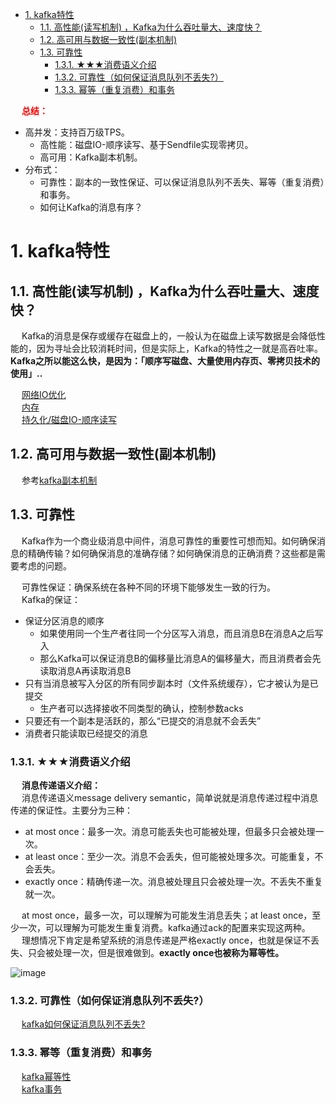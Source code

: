 <!-- TOC -->

- [1. kafka特性](#1-kafka特性)
    - [1.1. 高性能(读写机制) ，Kafka为什么吞吐量大、速度快？](#11-高性能读写机制-kafka为什么吞吐量大速度快)
    - [1.2. 高可用与数据一致性(副本机制)](#12-高可用与数据一致性副本机制)
    - [1.3. 可靠性](#13-可靠性)
        - [1.3.1. ★★★消费语义介绍](#131-★★★消费语义介绍)
        - [1.3.2. 可靠性（如何保证消息队列不丢失?）](#132-可靠性如何保证消息队列不丢失)
        - [1.3.3. 幂等（重复消费）和事务](#133-幂等重复消费和事务)

<!-- /TOC -->


&emsp; **<font color = "red">总结：</font>**  
* 高并发：支持百万级TPS。   
    * 高性能：磁盘IO-顺序读写、基于Sendfile实现零拷贝。  
    * 高可用：Kafka副本机制。  
* 分布式：  
    * 可靠性：副本的一致性保证、可以保证消息队列不丢失、幂等（重复消费）和事务。  
    * 如何让Kafka的消息有序？  


# 1. kafka特性
<!-- 
面试官：说说Kafka处理请求的全流程 
https://mp.weixin.qq.com/s/LEmybNmD5XwkBtcTPHcaEA

-->

## 1.1. 高性能(读写机制) ，Kafka为什么吞吐量大、速度快？ 
<!--
Kafka的特性之一就是高吞吐率，但是Kafka的消息是保存或缓存在磁盘上的，一般认为在磁盘上读写数据是会降低性能的，但是Kafka即使是普通的服务器，Kafka也可以轻松支持每秒百万级的写入请求，超过了大部分的消息中间件，这种特性也使得Kafka在日志处理等海量数据场景广泛应用。Kafka会把收到的消息都写入到硬盘中，防止丢失数据。为了优化写入速度Kafka采用了两个技术顺序写入和MMFile 。

因为硬盘是机械结构，每次读写都会寻址->写入，其中寻址是一个“机械动作”，它是最耗时的。所以硬盘最讨厌随机I/O，最喜欢顺序I/O。为了提高读写硬盘的速度，Kafka就是使用顺序I/O。这样省去了大量的内存开销以及节省了IO寻址的时间。但是单纯的使用顺序写入，Kafka的写入性能也不可能和内存进行对比，因此Kafka的数据并不是实时的写入硬盘中 。

Kafka充分利用了现代操作系统分页存储来利用内存提高I/O效率。Memory Mapped Files(后面简称mmap)也称为内存映射文件，在64位操作系统中一般可以表示20G的数据文件，它的工作原理是直接利用操作系统的Page实现文件到物理内存的直接映射。完成MMP映射后，用户对内存的所有操作会被操作系统自动的刷新到磁盘上，极大地降低了IO使用率。

Kafka服务器在响应客户端读取的时候，底层使用ZeroCopy技术，直接将磁盘无需拷贝到用户空间，而是直接将数据通过内核空间传递输出，数据并没有抵达用户空间。

-->
&emsp; Kafka的消息是保存或缓存在磁盘上的，一般认为在磁盘上读写数据是会降低性能的，因为寻址会比较消耗时间，但是实际上，Kafka的特性之一就是高吞吐率。 **Kafka之所以能这么快，是因为：「顺序写磁盘、大量使用内存页、零拷贝技术的使用」..**  

&emsp; [网络IO优化](/docs/microService/mq/kafka/networkIO.md)  
&emsp; [内存](/docs/microService/mq/kafka/Memory.md)  
&emsp; [持久化/磁盘IO-顺序读写](/docs/microService/mq/kafka/kafkaPersistence.md)  

## 1.2. 高可用与数据一致性(副本机制)
&emsp; 参考[kafka副本机制](/docs/microService/mq/kafka/kafkaReplica.md)  

## 1.3. 可靠性
&emsp; Kafka作为一个商业级消息中间件，消息可靠性的重要性可想而知。如何确保消息的精确传输？如何确保消息的准确存储？如何确保消息的正确消费？这些都是需要考虑的问题。  

&emsp; 可靠性保证：确保系统在各种不同的环境下能够发生一致的行为。  
&emsp; Kafka的保证：  

* 保证分区消息的顺序
	* 如果使用同一个生产者往同一个分区写入消息，而且消息B在消息A之后写入
	* 那么Kafka可以保证消息B的偏移量比消息A的偏移量大，而且消费者会先读取消息A再读取消息B
* 只有当消息被写入分区的所有同步副本时（文件系统缓存），它才被认为是已提交
	* 生产者可以选择接收不同类型的确认，控制参数acks
* 只要还有一个副本是活跃的，那么“已提交的消息就不会丢失”  
* 消费者只能读取已经提交的消息  

### 1.3.1. ★★★消费语义介绍  
<!--
&emsp; Kafka在producer和consumer之间提供的语义保证。显然，Kafka可以提供的消息交付语义保证有多种：  

* At most once——消息可能会丢失但绝不重传。
* At least once——消息可以重传但绝不丢失。
* Exactly once——每一条消息只被传递一次。

&emsp; 值得注意的是，这个问题被分成了两部分：发布消息的持久性保证和消费消息的保证。 
-->
&emsp; **消息传递语义介绍：**  
&emsp; 消息传递语义message delivery semantic，简单说就是消息传递过程中消息传递的保证性。主要分为三种：  

* at most once：最多一次。消息可能丢失也可能被处理，但最多只会被处理一次。  
* at least once：至少一次。消息不会丢失，但可能被处理多次。可能重复，不会丢失。  
* exactly once：精确传递一次。消息被处理且只会被处理一次。不丢失不重复就一次。  


&emsp; at most once，最多一次，可以理解为可能发生消息丢失；at least once，至少一次，可以理解为可能发生重复消费。kafka通过ack的配置来实现这两种。  
&emsp; 理想情况下肯定是希望系统的消息传递是严格exactly once，也就是保证不丢失、只会被处理一次，但是很难做到。**exactly once也被称为幂等性。**  

![image](http://182.92.69.8:8081/img/microService/mq/kafka/kafka-119.png)  

### 1.3.2. 可靠性（如何保证消息队列不丢失?）  
<!-- 
如何保证Kafka的可靠性、幂等性和有序性
https://zhuanlan.zhihu.com/p/380956215
-->
&emsp; [kafka如何保证消息队列不丢失?](/docs/microService/mq/kafka/kafkaReliability.md)  

### 1.3.3. 幂等（重复消费）和事务
&emsp; [kafka幂等性](/docs/microService/mq/kafka/kafkaIdempotent.md)  
&emsp; [kafka事务](/docs/microService/mq/kafka/kafkaTraction.md)  

